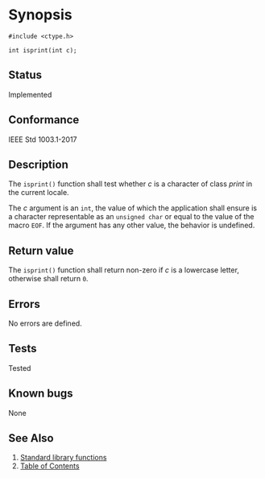 # Synopsis

`#include <ctype.h>`

`int isprint(int c);`

## Status

Implemented

## Conformance

IEEE Std 1003.1-2017

## Description

The `isprint()` function shall test whether _c_ is a character of class _print_ in the current locale.

The _c_ argument is an `int`, the value of which the application shall ensure is a character representable as an
`unsigned char` or equal to the value of the macro `EOF`. If the argument has any other value, the behavior is
undefined.

## Return value

The `isprint()` function shall return non-zero if _c_ is a lowercase letter, otherwise shall return `0`.

## Errors

No errors are defined.

## Tests

Tested

## Known bugs

None

## See Also

1. [Standard library functions](../README.md)
2. [Table of Contents](../../../README.md)
